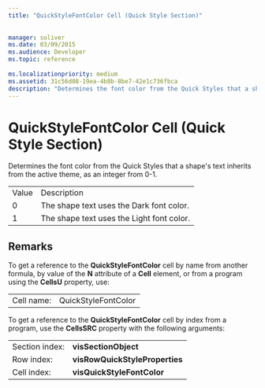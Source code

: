 ```yaml
---
title: "QuickStyleFontColor Cell (Quick Style Section)"
 
 
manager: soliver
ms.date: 03/09/2015
ms.audience: Developer
ms.topic: reference
 
ms.localizationpriority: medium
ms.assetid: 31c56d08-19ea-4b8b-8be7-42e1c736fbca
description: "Determines the font color from the Quick Styles that a shape's text inherits from the active theme, as an integer from 0-1."
---
```


# QuickStyleFontColor Cell (Quick Style Section)

Determines the font color from the Quick Styles that a shape's text inherits from the active theme, as an integer from 0-1. 
  
|||
|:-----|:-----|
|Value  <br/> |Description  <br/> |
|0  <br/> |The shape text uses the Dark font color.  <br/> |
|1  <br/> |The shape text uses the Light font color.  <br/> |
   
## Remarks

To get a reference to the **QuickStyleFontColor** cell by name from another formula, by value of the **N** attribute of a **Cell** element, or from a program using the **CellsU** property, use: 
  
|||
|:-----|:-----|
| Cell name:  <br/> | QuickStyleFontColor  <br/> |
   
To get a reference to the **QuickStyleFontColor** cell by index from a program, use the **CellsSRC** property with the following arguments: 
  
|||
|:-----|:-----|
| Section index:  <br/> |**visSectionObject** <br/> |
| Row index:  <br/> |**visRowQuickStyleProperties** <br/> |
| Cell index:  <br/> |**visQuickStyleFontColor** <br/> |
   


